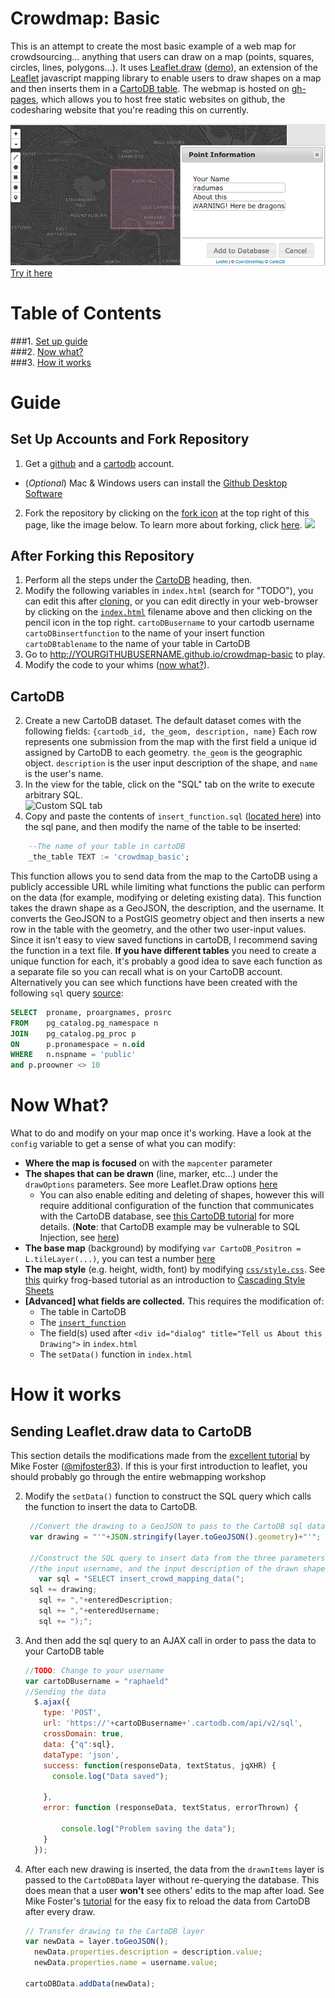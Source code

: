 # Crowdmap: Basic
This is an attempt to create the most basic example of a web map for crowdsourcing... anything that users can draw on a map (points, squares, circles, lines, polygons...).
It uses [Leaflet.draw](https://github.com/Leaflet/Leaflet.draw) ([demo](https://leaflet.github.io/Leaflet.draw/)), an extension of the [Leaflet](http://leafletjs.com/reference.html) javascript mapping library to enable users to draw shapes on a map and then inserts them in a [CartoDB table](https://cartodb.com/data/). The webmap is hosted on [gh-pages](https://pages.github.com/), which allows you to host free static websites on github, the codesharing website that you're reading this on currently.

[![Example Screenshot](screenshot.png)](http://radumas.github.io/crowdmap-basic)
[Try it here](http://radumas.github.io/crowdmap-basic)

# Table of Contents
###1. [Set up guide](#guide)  
###2. [Now what?](#now-what)  
###3. [How it works](#how-it-works)  


# Guide
## Set Up Accounts and Fork Repository

1. Get a [github](https://github.com/join) and a [cartodb](https://cartodb.com/signup) account.
  + (*Optional*) Mac & Windows users can install the [Github Desktop Software](https://desktop.github.com/)
2. Fork the repository by clicking on the [fork icon](#fork-destination-box) at the top right of this page, like the image below. To learn more about forking, click [here](https://help.github.com/articles/fork-a-repo/).
[![](https://help.github.com/assets/images/help/repository/fork_button.jpg)](#fork-destination-box)
## After Forking this Repository

1. Perform all the steps under the [CartoDB](#cartodb) heading, then.
2. Modify the following variables in `index.html` (search for "TODO"), you can edit this after [cloning](https://help.github.com/articles/cloning-a-repository/), or you can edit directly in your web-browser by clicking on the [`index.html`](index.html) filename above and then clicking on the pencil icon in the top right.
   `cartoDBusername` to your cartodb username
   `cartoDBinsertfunction` to the name of your insert function
   `cartoDBtablename` to the name of your table in CartoDB
3. Go to http://YOURGITHUBUSERNAME.github.io/crowdmap-basic to play.
4. Modify the code to your whims ([now what?](#now-what)). 


## CartoDB

2. Create a new CartoDB dataset. The default dataset comes with the following fields: `{cartodb_id, the_geom, description, name}`
   Each row represents one submission from the map with the first field a unique id assigned by CartoDB to each geometry. `the_geom` is the geographic object. `description` is the user input description of the shape, and `name` is the user's name.
3. In the view for the table, click on the "SQL" tab on the write to execute arbitrary SQL.  
![Custom SQL tab](https://i.stack.imgur.com/HPEHG.png)
4. Copy and paste the contents of `insert_function.sql` ([located here](insert_function.sql)) into the sql pane, and then modify the name of the table to be inserted:  
```sql
	--The name of your table in cartoDB
	_the_table TEXT := 'crowdmap_basic';
```
This function allows you to send data from the map to the CartoDB using a publicly accessible URL while limiting what functions the public can perform on the data (for example, modifying or deleting existing data). This function takes the drawn shape as a GeoJSON, the description, and the username. It converts the GeoJSON to a PostGIS geometry object and then inserts a new row in the table with the geometry, and the other two user-input values. Since it isn't easy to view saved functions in cartoDB, I recommend saving the function in a text file.
**If you have different tables** you need to create a unique function for each, it's probably a good idea to save each function as a separate file so you can recall what is on your CartoDB account. Alternatively you can see which functions have been created with the following `sql` query [source](http://stackoverflow.com/a/1559039/4047679):  
```sql  
SELECT  proname, proargnames, prosrc 
FROM    pg_catalog.pg_namespace n
JOIN    pg_catalog.pg_proc p
ON      p.pronamespace = n.oid
WHERE   n.nspname = 'public' 
and p.proowner <> 10
```	
# Now What?
What to do and modify on your map once it's working. Have a look at the `config` variable to get a sense of what you can modify:
 - **Where the map is focused** on with the `mapcenter` parameter
 - **The shapes that can be drawn** (line, marker, etc...) under the `drawOptions` parameters. See more Leaflet.Draw options [here](https://github.com/Leaflet/Leaflet.draw#options)  
     + You can also enable editing and deleting of shapes, however this will require additional configuration of the function that communicates with the CartoDB database, see [this CartoDB tutorial](http://blog.cartodb.com/read-and-write-to-cartodb-with-the-leaflet-draw-plugin/) for more details. (**Note**: that CartoDB example may be vulnerable to SQL Injection, see [here](https://dba.stackexchange.com/questions/49699/sql-injection-in-postgres-functions-vs-prepared-queries))
 - **The base map** (background) by modifying `var CartoDB_Positron = L.tileLayer(...)`, you can test a number [here](https://leaflet-extras.github.io/leaflet-providers/preview/)
 - **The map style** (e.g. height, width, font) by modifying [`css/style.css`](css/style.css). See [this](http://flexboxfroggy.com/) quirky frog-based tutorial as an introduction to [Cascading Style Sheets](http://stackoverflow.com/a/9289668/4047679)
 - **[Advanced] what fields are collected.** This requires the modification of:
   + The table in CartoDB
   + The [`insert_function`](insert_function.sql)
   + The field(s) used after `<div id="dialog" title="Tell us About this Drawing">` in `index.html`
   + The `setData()` function in `index.html`

# How it works
## Sending Leaflet.draw data to CartoDB  

This section details the modifications made from the [excellent tutorial](http://duspviz.mit.edu/web-map-workshop/cartodb-data-collection/#) by Mike Foster ([@mjfoster83](https://github.com/mjfoster83/web-map-workshop)). If this is your first introduction to leaflet, you should probably go through the entire webmapping workshop  

2. Modify the `setData()` function to construct the SQL query which calls the function to insert the data to CartoDB.
   ```javascript
    //Convert the drawing to a GeoJSON to pass to the CartoDB sql database
    var drawing = "'"+JSON.stringify(layer.toGeoJSON().geometry)+"'";

    //Construct the SQL query to insert data from the three parameters: the drawing, 
    //the input username, and the input description of the drawn shape
      var sql = "SELECT insert_crowd_mapping_data(";
    sql += drawing;
      sql += ","+enteredDescription;
      sql += ","+enteredUsername;
      sql += ");";
   ```  
3. And then add the sql query to an AJAX call in order to pass the data to your CartoDB table
    ```javascript
    //TODO: Change to your username
    var cartoDBusername = "raphaeld"  
    //Sending the data
      $.ajax({
        type: 'POST',
        url: 'https://'+cartoDBusername+'.cartodb.com/api/v2/sql',
        crossDomain: true,
        data: {"q":sql},
        dataType: 'json',
        success: function(responseData, textStatus, jqXHR) {
          console.log("Data saved");

        },
        error: function (responseData, textStatus, errorThrown) {

            console.log("Problem saving the data");
        }
      });
      ```
4. After each new drawing is inserted, the data from the `drawnItems` layer is passed to the `CartoDBData` layer without re-querying the database. This does mean that a user **won't** see others' edits to the map after load. See Mike Foster's [tutorial](http://duspviz.mit.edu/web-map-workshop/cartodb-data-collection/#) for the easy fix to reload the data from CartoDB after every draw.
    ```javascript
    // Transfer drawing to the CartoDB layer
    var newData = layer.toGeoJSON();
      newData.properties.description = description.value;
      newData.properties.name = username.value;

    cartoDBData.addData(newData);
    ```